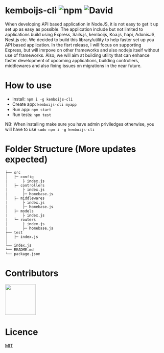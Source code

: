 # kemboijs-cli  ![npm](https://img.shields.io/npm/dt/kemboijs-cli) ![David](https://img.shields.io/david/kemboijs/kemboijs-cli)
When developing API based application in NodeJS, it is not easy to get it up set up as easy as possible. 
The application include but not limited to applications build using Express, Sails.js, kemboijs, Koa.js, hapi, AdonisJS, Nest.js etc. 
We decided to build this library/utility to help faster set up you API based application. 
In the fisrt release, I will focus on supporting Express, but will imrpove on other frameworks and also nodejs itself without use of frameworks. 
Also, we will aim at building utility that can enhance faster development of upcoming applications, building controllers, middlewares and also fixing issues on migrations in the near future.

# How to use

- Install: `npm i -g kemboijs-cli`
- Create app: `kemboijs-cli myapp`
- Run app: `npm start`
- Run tests: `npm test`

NB: When installing make sure you have admin priviledges otherwise, you will have to use `sudo npm i -g kemboijs-cli`

# Folder Structure (More updates expected)
    ├── src                   
    │   ├─ config  
    |       ├ index.js
    │   ├─ controllers  
    |       ├ index.js
    |       ├─ homebase.js
    │   ├─ middlewares      
    |       ├ index.js  
    |       ├─ homebase.js  
    │   ├─ models          
    |       ├ index.js
    |   └─ routers 
    |       ├ index.js
    |       ├─ homebase.js  
    ├── test                  
    │   ├─ index.js           
    │   
    └── index.js
    └── README.md
    └── package.json

# Contributors
<a href="https://github.com/kemboijs/kemboijs-cli/graphs/contributors">
  <img src="https://contributors-img.firebaseapp.com/image?repo=kemboijs/kemboijs-cli" width="100"/>
</a>

# Licence 

[MIT](https://github.com/kemboijs/kemboijs-cli/blob/master/LICENSE)

